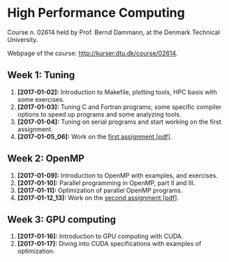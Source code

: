 # High Performance Computing
Course n. 02614 held by Prof. Bernd Dammann, at the Denmark Technical University.

Webpage of the course: http://kurser.dtu.dk/course/02614.


## Week 1: Tuning
1. **[2017-01-02]:** Introduction to Makefile, plotting tools, HPC basis with some exercises.
2. **[2017-01-03]:** Tuning C and Fortran programs; some specific compiler options to speed up programs and some analyzing tools.
3. **[2017-01-04]:** Tuning on serial programs and start working on the first assignment.
3. **[2017-01-05_06]:** Work on the [first assignment [pdf]](assignment1/hpc-assignment-1.pdf).


## Week 2: OpenMP
1. **[2017-01-09]:** Introduction to OpenMP with examples, and exercises.
2. **[2017-01-10]:** Parallel programming in OpenMP, part II and III.
3. **[2017-01-11]:** Optimization of parallel OpenMP programs.
3. **[2017-01-12_13]:** Work on the [second assignment [pdf]](assignment2/hpc-assignment-2.pdf).


## Week 3: GPU computing
1. **[2017-01-16]:** Introduction to GPU computing with CUDA.
2. **[2017-01-17]:** Diving into CUDA specifications with examples of optimization.
